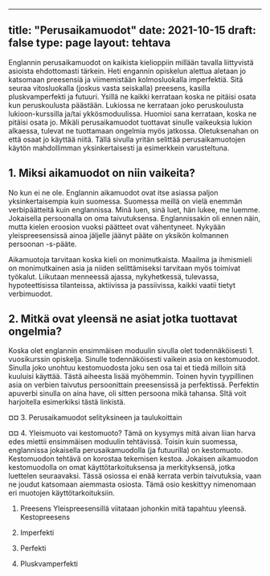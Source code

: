 ---
title: "Perusaikamuodot"
date: 2021-10-15
draft: false
type: page
layout: tehtava
--

Englannin perusaikamuodot on kaikista kielioppiin millään tavalla liittyvistä asioista ehdottomasti tärkein. Heti engannin opiskelun alettua aletaan jo katsomaan preesensiä ja viimemistään kolmosluokalla imperfektiä. Sitä seuraa vitosluokalla (joskus vasta seiskalla) preesens, kasilla pluskvamperfekti ja futuuri. Ysillä ne kaikki kerrataan koska ne pitäisi osata kun peruskoulusta päästään. Lukiossa ne kerrataan joko peruskoulusta lukioon-kurssilla ja/tai ykkösmoduulissa. Huomioi sana kerrataan, koska ne pitäisi osata jo. Mikäli perusaikamuodot tuottavat sinulle vaikeuksia lukion alkaessa, tulevat ne tuottamaan ongelmia myös jatkossa. Oletuksenahan on että osaat jo käyttää niitä. Tällä sivulla yritän selittää perusaikamuotojen käytön mahdollimman yksinkertaisesti ja esimerkkein varusteltuna. 

## 1. Miksi aikamuodot on niin vaikeita?
No kun ei ne ole. Englannin aikamuodot ovat itse asiassa paljon yksinkertaisempia kuin suomessa. Suomessa meillä on vielä enemmän verbipäätteitä kuin englannissa. Minä luen, sinä luet, hän lukee, me luemme. Jokaisella persoonalla on oma taivutuksensa. Englannissakin oli ennen näin, mutta kielen eroosion vuoksi päätteet ovat vähentyneet. Nykyään yleispreesensissä ainoa jäljelle jäänyt pääte on yksikön kolmannen persoonan -s-pääte.

Aikamuotoja tarvitaan koska kieli on monimutkaista. Maailma ja ihmismieli on monimutkainen asia ja niiden selittämiseksi tarvitaan myös toimivat työkalut. Liikutaan menneessä ajassa, nykyhetkessä, tulevassa, hypoteettisissa tilanteissa, aktiivissa ja passiivissa, kaikki vaatii tietyt verbimuodot.

## 2. Mitkä ovat yleensä ne asiat jotka tuottavat ongelmia?
Koska olet englannin ensimmäisen moduulin sivulla olet todennäköisesti 1. vuosikurssin opiskelja. Sinulle todennäköisesti vaikein asia on kestomuodot. Sinulla joko unohtuu kestomuodosta joku sen osa tai et tiedä milloin sitä kuuluisi käyttää. Tästä aiheesta lisää myöhemmin. Toinen hyvin tyypillinen asia on verbien taivutus persoonittain preesensissä ja perfektissä. Perfektin apuverbi sinulla on aina have, oli sitten persoona mikä tahansa. SItä voit harjoitella esimerkiksi tästä linkistä. 

¤¤ 3. Perusaikamuodot selityksineen ja taulukoittain

¤¤ 4. Yleismuoto vai kestomuoto?
Tämä on kysymys mitä aivan liian harva edes miettii ensimmäisen moduulin tehtävissä. Toisin kuin suomessa, englannissa jokaisella perusaikamuodolla (ja futuurilla) on kestomuoto. Kestomuodon tehtävä on korostaa tekemisen kestoa. Jokaisen aikamuodon kestomuodolla on omat käyttötarkoituksensa ja merkityksensä, jotka luettelen seuraavaksi.
Tässä osiossa ei enää kerrata verbin taivutuksia, vaan ne joudut katsomaan aiemmasta osiosta. Tämä osio keskittyy nimenomaan eri muotojen käyttötarkoituksiin.

1. Preesens
Yleispreesensillä viitataan johonkin mitä tapahtuu yleensä. 
Kestopreesens

2. Imperfekti

3. Perfekti

4. Pluskvamperfekti
